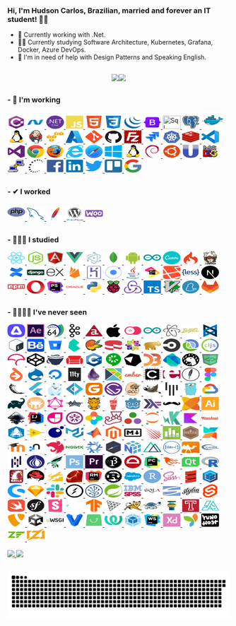 ### Hi, I'm Hudson Carlos, Brazilian, married and forever an IT student! 👋🍺

- 🧰 Currently working with .Net.
- 🧙‍♂️ Currently studying Software Architecture, Kubernetes, Grafana, Docker, Azure DevOps.
- 🤔 I'm in need of help with Design Patterns and Speaking English.

##

 <div style="display: flex; flex-direction: row; justify-content: center; align-items: center;">
  <a href="https://www.linkedin.com/in/hudsonscarlos/" target="_blank">
   <img height="180em" 
       src="https://github-readme-stats.anuraghazra1.vercel.app/api?username=HudsonCarlos&show_icons=true&theme=dark&include_all_commits=true&count_private=true">
  </a>
  <a href="https://www.linkedin.com/in/hudsonscarlos/" target="_blank">
   <img height="180em" 
        src="https://github-readme-stats-anuraghazra1.vercel.app/api/top-langs/?username=HudsonCarlos&layout=compact&langs_count=20&theme=dark">
  </a>
</div>
  
##
### - 🔨 I'm working
 
<div>
  <a href="https://www.linkedin.com/in/hudsonscarlos/" target="_blank">
   <img title="CSHARP" height="30" width="40" src="https://raw.githubusercontent.com/devicons/devicon/master/icons/csharp/csharp-original.svg">
   <img title="DotNet" height="30" width="40" src="https://raw.githubusercontent.com/devicons/devicon/master/icons/dot-net/dot-net-original.svg">
   <img title=".Net Core" height="30" width="40" src="https://raw.githubusercontent.com/devicons/devicon/master/icons/dotnetcore/dotnetcore-original.svg">
   <img title="Js" height="30" width="40" src="https://raw.githubusercontent.com/devicons/devicon/master/icons/javascript/javascript-plain.svg">
   <img title="HTML" height="30" width="40" src="https://raw.githubusercontent.com/devicons/devicon/master/icons/html5/html5-original.svg">
   <img title="CSS" height="30" width="40" src="https://raw.githubusercontent.com/devicons/devicon/master/icons/css3/css3-original.svg">
   <img title="JQuery" height="30" width="40" src="https://raw.githubusercontent.com/devicons/devicon/master/icons/jquery/jquery-original.svg">
   <img title="BOOTSTRAP" height="30" width="40" src="https://raw.githubusercontent.com/devicons/devicon/master/icons/bootstrap/bootstrap-original.svg">
   <img title="Sql Server" height="30" width="40" src="https://cdn.jsdelivr.net/gh/devicons/devicon/icons/microsoftsqlserver/microsoftsqlserver-plain.svg"> 
   <img title="PostgreSql" height="30" width="40" src="https://raw.githubusercontent.com/devicons/devicon/master/icons/postgresql/postgresql-original.svg">
   <img title="Docker" height="40" width="50" src="https://raw.githubusercontent.com/devicons/devicon/master/icons/docker/docker-original.svg">
   <img title="Linux" height="30" width="40" src="https://raw.githubusercontent.com/devicons/devicon/master/icons/linux/linux-original.svg">
   <img title="Jenkins" height="30" width="40" src="https://raw.githubusercontent.com/devicons/devicon/master/icons/jenkins/jenkins-original.svg"> 
   <img title="AMAZONWEBSERVICES" height="30" width="40" src="https://raw.githubusercontent.com/devicons/devicon/master/icons/amazonwebservices/amazonwebservices-original.svg">
   <img title="AZURE" height="30" width="40" src="https://raw.githubusercontent.com/devicons/devicon/master/icons/azure/azure-original.svg"> 
   <img title="GIT" height="30" width="40" src="https://raw.githubusercontent.com/devicons/devicon/master/icons/git/git-original.svg">
   <img title="GITHUB" height="30" width="40" src="https://raw.githubusercontent.com/devicons/devicon/master/icons/github/github-original.svg">   
   <img title="FILEZILLA" height="30" width="40" src="https://raw.githubusercontent.com/devicons/devicon/master/icons/filezilla/filezilla-plain.svg">
   <img title="JIRA" height="30" width="40" src="https://raw.githubusercontent.com/devicons/devicon/master/icons/jira/jira-original.svg">
   <img title="KUBERNETES" height="30" width="40" src="https://raw.githubusercontent.com/devicons/devicon/master/icons/kubernetes/kubernetes-plain.svg">
   <img title="REDIS" height="30" width="40" src="https://raw.githubusercontent.com/devicons/devicon/master/icons/redis/redis-original.svg"> 
   <img title="VSCODE" height="30" width="40" src="https://raw.githubusercontent.com/devicons/devicon/master/icons/vscode/vscode-original.svg">
   <img title="VISUALSTUDIO" height="30" width="40" src="https://raw.githubusercontent.com/devicons/devicon/master/icons/visualstudio/visualstudio-plain.svg">
   <img title="CHROME" height="30" width="40" src="https://raw.githubusercontent.com/devicons/devicon/master/icons/chrome/chrome-original.svg">
   <img title="FIREFOX" height="30" width="40" src="https://raw.githubusercontent.com/devicons/devicon/master/icons/firefox/firefox-original.svg">
   <img title="IE10" height="30" width="40" src="https://raw.githubusercontent.com/devicons/devicon/master/icons/ie10/ie10-original.svg">
   <img title="SAFARI" height="30" width="40" src="https://raw.githubusercontent.com/devicons/devicon/master/icons/safari/safari-original.svg">
   <img title="WINDOWS8" height="30" width="40" src="https://raw.githubusercontent.com/devicons/devicon/master/icons/windows8/windows8-original.svg">
   <img title="LINUX" height="30" width="40" src="https://raw.githubusercontent.com/devicons/devicon/master/icons/linux/linux-original.svg">
   <img title="DEBIAN" height="30" width="40" src="https://raw.githubusercontent.com/devicons/devicon/master/icons/debian/debian-original.svg">
   <img title="UBUNTU" height="30" width="40" src="https://raw.githubusercontent.com/devicons/devicon/master/icons/ubuntu/ubuntu-plain.svg">
   <img title="UNIX" height="30" width="40" src="https://raw.githubusercontent.com/devicons/devicon/master/icons/unix/unix-original.svg">
   <img title="MSDOS" height="30" width="40" src="https://raw.githubusercontent.com/devicons/devicon/master/icons/msdos/msdos-original.svg">
   <img title="PUTTY" height="30" width="40" src="https://raw.githubusercontent.com/devicons/devicon/master/icons/putty/putty-original.svg">
   <img title="SSH" height="30" width="40" src="https://raw.githubusercontent.com/devicons/devicon/master/icons/ssh/ssh-original.svg"> 
   <img title="FACEBOOK" height="30" width="40" src="https://raw.githubusercontent.com/devicons/devicon/master/icons/facebook/facebook-original.svg">
   <img title="LINKEDIN" height="30" width="40" src="https://raw.githubusercontent.com/devicons/devicon/master/icons/linkedin/linkedin-original.svg">
   <img title="TWITTER" height="30" width="40" src="https://raw.githubusercontent.com/devicons/devicon/master/icons/twitter/twitter-original.svg">  
   <img title="TRELLO" height="30" width="40" src="https://raw.githubusercontent.com/devicons/devicon/master/icons/trello/trello-plain.svg">
   <img title="GOOGLE" height="30" width="40" src="https://raw.githubusercontent.com/devicons/devicon/master/icons/google/google-original.svg">
  </a>
</div>

##
### - ✔ I worked

<div>
 <a href="https://www.linkedin.com/in/hudsonscarlos/" target="_blank">
  <img title="PHP" height="40" width="40" src="https://raw.githubusercontent.com/devicons/devicon/master/icons/php/php-original.svg">  
  <img title="MySql" height="30" width="40" src="https://raw.githubusercontent.com/devicons/devicon/master/icons/mysql/mysql-original.svg">  
  <img title="APACHE" height="30" width="40" src="https://raw.githubusercontent.com/devicons/devicon/master/icons/apache/apache-original.svg">
  <img title="WordPress" height="30" width="40" src="https://raw.githubusercontent.com/devicons/devicon/master/icons/wordpress/wordpress-original.svg">
  <img title="WOOCOMMERCE" height="30" width="40" src="https://raw.githubusercontent.com/devicons/devicon/master/icons/woocommerce/woocommerce-original.svg">
 </a>
</div>

##
### - 👨‍🎓💡 I studied

<div>
 <a href="https://www.linkedin.com/in/hudsonscarlos/" target="_blank">
  <img title="React" height="30" width="40" src="https://raw.githubusercontent.com/devicons/devicon/master/icons/react/react-original.svg">
  <img title="NodeJS" height="30" width="40" src="https://raw.githubusercontent.com/devicons/devicon/master/icons/nodejs/nodejs-original.svg">
  <img title="AngulaJS" height="30" width="40" src="https://raw.githubusercontent.com/devicons/devicon/master/icons/angularjs/angularjs-original.svg">
  <img title="VueJS" height="30" width="40" src="https://raw.githubusercontent.com/devicons/devicon/master/icons/vuejs/vuejs-original.svg">
  <img title="Electron" height="30" width="40" src="https://raw.githubusercontent.com/devicons/devicon/master/icons/electron/electron-original.svg">  
  <img title="MongoDB" height="30" width="40" src="https://raw.githubusercontent.com/devicons/devicon/master/icons/mongodb/mongodb-original.svg">  
  <img title="ANDROID" height="30" width="40" src="https://raw.githubusercontent.com/devicons/devicon/master/icons/android/android-original.svg">
  <img title="ARDUINO" height="30" width="40" src="https://raw.githubusercontent.com/devicons/devicon/master/icons/arduino/arduino-original.svg">
  <img title="CANVA" height="30" width="40" src="https://raw.githubusercontent.com/devicons/devicon/master/icons/canva/canva-original.svg">    
  <img title="CODEIGNITER" height="30" width="40" src="https://raw.githubusercontent.com/devicons/devicon/master/icons/codeigniter/codeigniter-plain.svg">
  <img title="COMPOSER" height="30" width="40" src="https://raw.githubusercontent.com/devicons/devicon/master/icons/composer/composer-original.svg">
  <img title="CONFLUENCE" height="30" width="40" src="https://raw.githubusercontent.com/devicons/devicon/master/icons/confluence/confluence-original.svg">
  <img title="DJANGO" height="30" width="40" src="https://raw.githubusercontent.com/devicons/devicon/master/icons/django/django-original.svg">
  <img title="EXPRESS" height="30" width="40" src="https://raw.githubusercontent.com/devicons/devicon/master/icons/express/express-original.svg">
  <img title="FIREBASE" height="30" width="40" src="https://raw.githubusercontent.com/devicons/devicon/master/icons/firebase/firebase-plain.svg">  
  <img title="HEROKU" height="30" width="40" src="https://raw.githubusercontent.com/devicons/devicon/master/icons/heroku/heroku-original.svg">
  <img title="IONIC" height="30" width="40" src="https://raw.githubusercontent.com/devicons/devicon/master/icons/ionic/ionic-original.svg">
  <img title="JAVA" height="30" width="40" src="https://raw.githubusercontent.com/devicons/devicon/master/icons/java/java-original.svg">
  <img title="JETBRAINS" height="30" width="40" src="https://raw.githubusercontent.com/devicons/devicon/master/icons/jetbrains/jetbrains-original.svg">
  <img title="LARAVEL" height="30" width="40" src="https://raw.githubusercontent.com/devicons/devicon/master/icons/laravel/laravel-plain.svg"> 
  <img title="LESS" height="30" width="40" src="https://raw.githubusercontent.com/devicons/devicon/master/icons/less/less-plain-wordmark.svg">
  <img title="NEXTJS" height="30" width="40" src="https://raw.githubusercontent.com/devicons/devicon/master/icons/nextjs/nextjs-original.svg">
  <img title="NPM" height="30" width="40" src="https://raw.githubusercontent.com/devicons/devicon/master/icons/npm/npm-original-wordmark.svg">
  <img title="OPERA" height="30" width="40" src="https://raw.githubusercontent.com/devicons/devicon/master/icons/opera/opera-original.svg">
  <img title="PHPSTORM" height="30" width="40" src="https://raw.githubusercontent.com/devicons/devicon/master/icons/phpstorm/phpstorm-original.svg">
  <img title="ORACLE" height="30" width="40" src="https://raw.githubusercontent.com/devicons/devicon/master/icons/oracle/oracle-original.svg">
  <img title="PYTHON" height="30" width="40" src="https://raw.githubusercontent.com/devicons/devicon/master/icons/python/python-original.svg">
  <img title="RASPBERRYPI" height="30" width="40" src="https://raw.githubusercontent.com/devicons/devicon/master/icons/raspberrypi/raspberrypi-original.svg"> 
  <img title="REDUX" height="30" width="40" src="https://raw.githubusercontent.com/devicons/devicon/master/icons/redux/redux-original.svg">  
  <img title="TYPESCRIPT" height="30" width="40" src="https://raw.githubusercontent.com/devicons/devicon/master/icons/typescript/typescript-original.svg">
  <img title="VIM" height="30" width="40" src="https://raw.githubusercontent.com/devicons/devicon/master/icons/vim/vim-original.svg">  
  <img title="YARN" height="30" width="40" src="https://raw.githubusercontent.com/devicons/devicon/master/icons/yarn/yarn-original.svg">
  <img title="GITLAB" height="30" width="40" src="https://raw.githubusercontent.com/devicons/devicon/master/icons/gitlab/gitlab-original.svg"> 
 </a>
</div>

##
### - 🍍🏃‍🤪😵 I've never seen

<div>
 <a href="https://www.linkedin.com/in/hudsonscarlos/" target="_blank">
  <img title="ADONISJS" height="30" width="40" src="https://raw.githubusercontent.com/devicons/devicon/master/icons/adonisjs/adonisjs-original.svg">
  <img title="AFTEREFFECTS" height="30" width="40" src="https://raw.githubusercontent.com/devicons/devicon/master/icons/aftereffects/aftereffects-original.svg">
  <img title="AARCH64" height="30" width="40" src="https://raw.githubusercontent.com/devicons/devicon/master/icons/aarch64/aarch64-original.svg">
  <img title="APACHEKAFKA" height="30" width="40" src="https://raw.githubusercontent.com/devicons/devicon/master/icons/apachekafka/apachekafka-original.svg">
  <img title="APPCELERATOR" height="30" width="40" src="https://raw.githubusercontent.com/devicons/devicon/master/icons/appcelerator/appcelerator-original.svg">
  <img title="APPLE" height="30" width="40" src="https://raw.githubusercontent.com/devicons/devicon/master/icons/apple/apple-original.svg">
  <img title="APPWRITE" height="30" width="40" src="https://raw.githubusercontent.com/devicons/devicon/master/icons/appwrite/appwrite-original.svg">
  <img title="ARDUINO" height="30" width="40" src="https://raw.githubusercontent.com/devicons/devicon/master/icons/arduino/arduino-original.svg">
  <img title="ATOM" height="30" width="40" src="https://raw.githubusercontent.com/devicons/devicon/master/icons/atom/atom-original.svg">
  <img title="BABEL" height="30" width="40" src="https://raw.githubusercontent.com/devicons/devicon/master/icons/babel/babel-original.svg">
  <img title="BACKBONEJS" height="30" width="40" src="https://raw.githubusercontent.com/devicons/devicon/master/icons/backbonejs/backbonejs-original.svg">
  <img title="BASH" height="30" width="40" src="https://raw.githubusercontent.com/devicons/devicon/master/icons/bash/bash-original.svg">
  <img title="BEHANCE" height="30" width="40" src="https://raw.githubusercontent.com/devicons/devicon/master/icons/behance/behance-original.svg">
  <img title="BITBUCKET" height="30" width="40" src="https://raw.githubusercontent.com/devicons/devicon/master/icons/bitbucket/bitbucket-original.svg">
  <img title="BULMA" height="30" width="40" src="https://raw.githubusercontent.com/devicons/devicon/master/icons/bulma/bulma-plain.svg">
  <img title="BOWER" height="30" width="40" src="https://raw.githubusercontent.com/devicons/devicon/master/icons/bower/bower-original.svg">
  <img title="CAKEPHP" height="30" width="40" src="https://raw.githubusercontent.com/devicons/devicon/master/icons/cakephp/cakephp-original.svg">
  <img title="CENTOS" height="30" width="40" src="https://raw.githubusercontent.com/devicons/devicon/master/icons/centos/centos-original.svg">
  <img title="CEYLON" height="30" width="40" src="https://raw.githubusercontent.com/devicons/devicon/master/icons/ceylon/ceylon-original.svg">
  <img title="CIRCLECI" height="30" width="40" src="https://raw.githubusercontent.com/devicons/devicon/master/icons/circleci/circleci-plain.svg">
  <img title="CLOJURE" height="30" width="40" src="https://raw.githubusercontent.com/devicons/devicon/master/icons/clojure/clojure-original.svg">
  <img title="CLOJURESCRIPT" height="30" width="40" src="https://raw.githubusercontent.com/devicons/devicon/master/icons/clojurescript/clojurescript-original.svg">
  <img title="CODECOV" height="30" width="40" src="https://raw.githubusercontent.com/devicons/devicon/master/icons/codecov/codecov-plain.svg">
  <img title="CODEPEN" height="30" width="40" src="https://raw.githubusercontent.com/devicons/devicon/master/icons/codepen/codepen-plain.svg">
  <img title="COFFEESCRIPT" height="30" width="40" src="https://raw.githubusercontent.com/devicons/devicon/master/icons/coffeescript/coffeescript-original.svg">
  <img title="COUCHDB" height="30" width="40" src="https://raw.githubusercontent.com/devicons/devicon/master/icons/couchdb/couchdb-original.svg">
  <img title="CPLUSPLUS" height="30" width="40" src="https://raw.githubusercontent.com/devicons/devicon/master/icons/cplusplus/cplusplus-original.svg">
  <img title="CUCUMBER" height="30" width="40" src="https://raw.githubusercontent.com/devicons/devicon/master/icons/cucumber/cucumber-plain.svg">
  <img title="CRYSTAL" height="30" width="40" src="https://raw.githubusercontent.com/devicons/devicon/master/icons/crystal/crystal-original.svg">
  <img title="D3JS" height="30" width="40" src="https://raw.githubusercontent.com/devicons/devicon/master/icons/d3js/d3js-original.svg">
  <img title="DART" height="30" width="40" src="https://raw.githubusercontent.com/devicons/devicon/master/icons/dart/dart-original.svg">
  <img title="DENOJS" height="30" width="40" src="https://raw.githubusercontent.com/devicons/devicon/master/icons/denojs/denojs-original.svg">
  <img title="DEVICON" height="30" width="40" src="https://raw.githubusercontent.com/devicons/devicon/master/icons/devicon/devicon-original.svg">
  <img title="DOCTRINE" height="30" width="40" src="https://raw.githubusercontent.com/devicons/devicon/master/icons/doctrine/doctrine-original.svg">
  <img title="DRUPAL" height="30" width="40" src="https://raw.githubusercontent.com/devicons/devicon/master/icons/drupal/drupal-original.svg">
  <img title="DIGITALOCEAN" height="30" width="40" src="https://raw.githubusercontent.com/devicons/devicon/master/icons/digitalocean/digitalocean-original.svg">
  <img title="ELEVENTY" height="30" width="40" src="https://raw.githubusercontent.com/devicons/devicon/master/icons/eleventy/eleventy-original.svg">
  <img title="ELIXIR" height="30" width="40" src="https://raw.githubusercontent.com/devicons/devicon/master/icons/elixir/elixir-original.svg">
  <img title="ELM" height="30" width="40" src="https://raw.githubusercontent.com/devicons/devicon/master/icons/elm/elm-original.svg">
  <img title="EMBER" height="30" width="40" src="https://raw.githubusercontent.com/devicons/devicon/master/icons/ember/ember-original-wordmark.svg">
  <img title="EMBEDDEDC" height="30" width="40" src="https://raw.githubusercontent.com/devicons/devicon/master/icons/embeddedc/embeddedc-original.svg">
  <img title="ERLANG" height="30" width="40" src="https://raw.githubusercontent.com/devicons/devicon/master/icons/erlang/erlang-original.svg"> 
  <img title="FEATHERSJS" height="30" width="40" src="https://raw.githubusercontent.com/devicons/devicon/master/icons/feathersjs/feathersjs-original.svg">
  <img title="FIGMA" height="30" width="40" src="https://raw.githubusercontent.com/devicons/devicon/master/icons/figma/figma-original.svg">
  <img title="FLASK" height="30" width="40" src="https://raw.githubusercontent.com/devicons/devicon/master/icons/flask/flask-original.svg">  
  <img title="FLUTTER" height="30" width="40" src="https://raw.githubusercontent.com/devicons/devicon/master/icons/flutter/flutter-original.svg">
  <img title="FOUNDATION" height="30" width="40" src="https://raw.githubusercontent.com/devicons/devicon/master/icons/foundation/foundation-original.svg">  
  <img title="FSHARP" height="30" width="40" src="https://raw.githubusercontent.com/devicons/devicon/master/icons/fsharp/fsharp-original.svg">
  <img title="GATLING" height="30" width="40" src="https://raw.githubusercontent.com/devicons/devicon/master/icons/gatling/gatling-plain.svg">
  <img title="GATSBY" height="30" width="40" src="https://raw.githubusercontent.com/devicons/devicon/master/icons/gatsby/gatsby-plain.svg">
  <img title="GCC" height="30" width="40" src="https://raw.githubusercontent.com/devicons/devicon/master/icons/gcc/gcc-original.svg">
  <img title="GIMP" height="30" width="40" src="https://raw.githubusercontent.com/devicons/devicon/master/icons/gimp/gimp-original.svg">
  <img title="GITTER" height="30" width="40" src="https://raw.githubusercontent.com/devicons/devicon/master/icons/gitter/gitter-plain.svg">
  <img title="GO" height="30" width="40" src="https://raw.githubusercontent.com/devicons/devicon/master/icons/go/go-original.svg"> 
  <img title="GOOGLECLOUD" height="30" width="40" src="https://raw.githubusercontent.com/devicons/devicon/master/icons/googlecloud/googlecloud-original.svg">
  <img title="GRADLE" height="30" width="40" src="https://raw.githubusercontent.com/devicons/devicon/master/icons/gradle/gradle-plain.svg">
  <img title="GRAILS" height="30" width="40" src="https://raw.githubusercontent.com/devicons/devicon/master/icons/grails/grails-original.svg">
  <img title="GRAPHQL" height="30" width="40" src="https://raw.githubusercontent.com/devicons/devicon/master/icons/graphql/graphql-plain.svg">
  <img title="GROOVY" height="30" width="40" src="https://raw.githubusercontent.com/devicons/devicon/master/icons/groovy/groovy-original.svg">
  <img title="GRUNT" height="30" width="40" src="https://raw.githubusercontent.com/devicons/devicon/master/icons/grunt/grunt-original.svg">
  <img title="GULP" height="30" width="40" src="https://raw.githubusercontent.com/devicons/devicon/master/icons/gulp/gulp-plain.svg">
  <img title="GODOT" height="30" width="40" src="https://raw.githubusercontent.com/devicons/devicon/master/icons/godot/godot-original.svg">
  <img title="HASKELL" height="30" width="40" src="https://raw.githubusercontent.com/devicons/devicon/master/icons/haskell/haskell-original.svg">
  <img title="HANDLEBARS" height="30" width="40" src="https://raw.githubusercontent.com/devicons/devicon/master/icons/handlebars/handlebars-original.svg">
  <img title="HAXE" height="30" width="40" src="https://raw.githubusercontent.com/devicons/devicon/master/icons/haxe/haxe-original.svg">
  <img title="ILLUSTRATOR" height="30" width="40" src="https://raw.githubusercontent.com/devicons/devicon/master/icons/illustrator/illustrator-plain.svg">
  <img title="INKSCAPE" height="30" width="40" src="https://raw.githubusercontent.com/devicons/devicon/master/icons/inkscape/inkscape-original.svg">
  <img title="INTELLIJ" height="30" width="40" src="https://raw.githubusercontent.com/devicons/devicon/master/icons/intellij/intellij-original.svg">
  <img title="JAMSTACK" height="30" width="40" src="https://raw.githubusercontent.com/devicons/devicon/master/icons/jamstack/jamstack-original.svg">
  <img title="JASMINE" height="30" width="40" src="https://raw.githubusercontent.com/devicons/devicon/master/icons/jasmine/jasmine-plain.svg">
  <img title="JEET" height="30" width="40" src="https://raw.githubusercontent.com/devicons/devicon/master/icons/jeet/jeet-original.svg">
  <img title="JEST" height="30" width="40" src="https://raw.githubusercontent.com/devicons/devicon/master/icons/jest/jest-plain.svg">
  <img title="JULIA" height="30" width="40" src="https://raw.githubusercontent.com/devicons/devicon/master/icons/julia/julia-original.svg">
  <img title="JUPYTER" height="30" width="40" src="https://raw.githubusercontent.com/devicons/devicon/master/icons/jupyter/jupyter-original.svg">
  <img title="KARMA" height="30" width="40" src="https://raw.githubusercontent.com/devicons/devicon/master/icons/karma/karma-original.svg">
  <img title="KOTLIN" height="30" width="40" src="https://raw.githubusercontent.com/devicons/devicon/master/icons/kotlin/kotlin-original.svg">
  <img title="KNOCKOUT" height="30" width="40" src="https://raw.githubusercontent.com/devicons/devicon/master/icons/knockout/knockout-plain-wordmark.svg">
  <img title="KRAKENJS" height="30" width="40" src="https://raw.githubusercontent.com/devicons/devicon/master/icons/krakenjs/krakenjs-original.svg">
  <img title="LABVIEW" height="30" width="40" src="https://raw.githubusercontent.com/devicons/devicon/master/icons/labview/labview-original.svg">
  <img title="LUA" height="30" width="40" src="https://raw.githubusercontent.com/devicons/devicon/master/icons/lua/lua-original.svg">
  <img title="MATERIALUI" height="30" width="40" src="https://raw.githubusercontent.com/devicons/devicon/master/icons/materialui/materialui-original.svg">
  <img title="MATLAB" height="30" width="40" src="https://raw.githubusercontent.com/devicons/devicon/master/icons/matlab/matlab-original.svg">
  <img title="MAGENTO" height="30" width="40" src="https://raw.githubusercontent.com/devicons/devicon/master/icons/magento/magento-original.svg">
  <img title="MARKDOWN" height="30" width="40" src="https://raw.githubusercontent.com/devicons/devicon/master/icons/markdown/markdown-original.svg">
  <img title="METEOR" height="30" width="40" src="https://raw.githubusercontent.com/devicons/devicon/master/icons/meteor/meteor-original.svg">
  <img title="MINITAB" height="30" width="40" src="https://raw.githubusercontent.com/devicons/devicon/master/icons/minitab/minitab-original.svg">
  <img title="MOCHA" height="30" width="40" src="https://raw.githubusercontent.com/devicons/devicon/master/icons/mocha/mocha-plain.svg">
  <img title="MODX" height="30" width="40" src="https://raw.githubusercontent.com/devicons/devicon/master/icons/modx/modx-original.svg">
  <img title="MOODLE" height="30" width="40" src="https://raw.githubusercontent.com/devicons/devicon/master/icons/moodle/moodle-original.svg">
  <img title="NEO4J" height="30" width="40" src="https://raw.githubusercontent.com/devicons/devicon/master/icons/neo4j/neo4j-original.svg">
  <img title="NESTJS" height="30" width="40" src="https://raw.githubusercontent.com/devicons/devicon/master/icons/nestjs/nestjs-plain.svg">
  <img title="NGINX" height="30" width="40" src="https://raw.githubusercontent.com/devicons/devicon/master/icons/nginx/nginx-original.svg">
  <img title="NIXOS" height="30" width="40" src="https://raw.githubusercontent.com/devicons/devicon/master/icons/nixos/nixos-original.svg">
  <img title="NODEWEBKIT" height="30" width="40" src="https://raw.githubusercontent.com/devicons/devicon/master/icons/nodewebkit/nodewebkit-original.svg">
  <img title="NUMPY" height="30" width="40" src="https://raw.githubusercontent.com/devicons/devicon/master/icons/numpy/numpy-original.svg">
  <img title="NUXTJS" height="30" width="40" src="https://raw.githubusercontent.com/devicons/devicon/master/icons/nuxtjs/nuxtjs-original.svg">
  <img title="OBJECTIVEC" height="30" width="40" src="https://raw.githubusercontent.com/devicons/devicon/master/icons/objectivec/objectivec-plain.svg">
  <img title="OCAML" height="30" width="40" src="https://raw.githubusercontent.com/devicons/devicon/master/icons/ocaml/ocaml-original.svg">
  <img title="OPENGL" height="30" width="40" src="https://raw.githubusercontent.com/devicons/devicon/master/icons/opengl/opengl-original.svg">
  <img title="PANDAS" height="30" width="40" src="https://raw.githubusercontent.com/devicons/devicon/master/icons/pandas/pandas-original.svg">
  <img title="PERL" height="30" width="40" src="https://raw.githubusercontent.com/devicons/devicon/master/icons/perl/perl-original.svg">
  <img title="PHALCON" height="30" width="40" src="https://raw.githubusercontent.com/devicons/devicon/master/icons/phalcon/phalcon-original.svg">
  <img title="PHOTOSHOP" height="30" width="40" src="https://raw.githubusercontent.com/devicons/devicon/master/icons/photoshop/photoshop-plain.svg">
  <img title="PREMIEREPRO" height="30" width="40" src="https://raw.githubusercontent.com/devicons/devicon/master/icons/premierepro/premierepro-plain.svg">
  <img title="PROCESSING" height="30" width="40" src="https://raw.githubusercontent.com/devicons/devicon/master/icons/processing/processing-original.svg">
  <img title="PROTRACTOR" height="30" width="40" src="https://raw.githubusercontent.com/devicons/devicon/master/icons/protractor/protractor-plain.svg">
  <img title="PYCHARM" height="30" width="40" src="https://raw.githubusercontent.com/devicons/devicon/master/icons/pycharm/pycharm-original.svg">
  <img title="PHOENIX" height="30" width="40" src="https://raw.githubusercontent.com/devicons/devicon/master/icons/phoenix/phoenix-original.svg">
  <img title="QT" height="30" width="40" src="https://raw.githubusercontent.com/devicons/devicon/master/icons/qt/qt-original.svg">
  <img title="R" height="30" width="40" src="https://raw.githubusercontent.com/devicons/devicon/master/icons/r/r-original.svg">
  <img title="RAILS" height="30" width="40" src="https://raw.githubusercontent.com/devicons/devicon/master/icons/rails/rails-original-wordmark.svg">
  <img title="REDHAT" height="30" width="40" src="https://raw.githubusercontent.com/devicons/devicon/master/icons/redhat/redhat-original.svg">
  <img title="ROCKSDB" height="30" width="40" src="https://raw.githubusercontent.com/devicons/devicon/master/icons/rocksdb/rocksdb-plain.svg">
  <img title="RUBY" height="30" width="40" src="https://raw.githubusercontent.com/devicons/devicon/master/icons/ruby/ruby-original.svg">
  <img title="RUBYMINE" height="30" width="40" src="https://raw.githubusercontent.com/devicons/devicon/master/icons/rubymine/rubymine-original.svg">
  <img title="RUST" height="30" width="40" src="https://raw.githubusercontent.com/devicons/devicon/master/icons/rust/rust-plain.svg">
  <img title="SALESFORCE" height="30" width="40" src="https://raw.githubusercontent.com/devicons/devicon/master/icons/salesforce/salesforce-original.svg">
  <img title="RSTUDIO" height="30" width="40" src="https://raw.githubusercontent.com/devicons/devicon/master/icons/rstudio/rstudio-original.svg">
  <img title="SASS" height="30" width="40" src="https://raw.githubusercontent.com/devicons/devicon/master/icons/sass/sass-original.svg">
  <img title="SCALA" height="30" width="40" src="https://raw.githubusercontent.com/devicons/devicon/master/icons/scala/scala-original.svg">
  <img title="SEQUELIZE" height="30" width="40" src="https://raw.githubusercontent.com/devicons/devicon/master/icons/sequelize/sequelize-original.svg">
  <img title="SHOPWARE" height="30" width="40" src="https://raw.githubusercontent.com/devicons/devicon/master/icons/shopware/shopware-original.svg">
  <img title="SKETCH" height="30" width="40" src="https://raw.githubusercontent.com/devicons/devicon/master/icons/sketch/sketch-original.svg">
  <img title="SLACK" height="30" width="40" src="https://raw.githubusercontent.com/devicons/devicon/master/icons/slack/slack-original.svg">
  <img title="SOCKETIO" height="30" width="40" src="https://raw.githubusercontent.com/devicons/devicon/master/icons/socketio/socketio-original.svg">
  <img title="SOURCETREE" height="30" width="40" src="https://raw.githubusercontent.com/devicons/devicon/master/icons/sourcetree/sourcetree-original.svg">
  <img title="SPRING" height="30" width="40" src="https://raw.githubusercontent.com/devicons/devicon/master/icons/spring/spring-original.svg">
  <img title="SPSS" height="30" width="40" src="https://raw.githubusercontent.com/devicons/devicon/master/icons/spss/spss-original.svg">
  <img title="SQLALCHEMY" height="30" width="40" src="https://raw.githubusercontent.com/devicons/devicon/master/icons/sqlalchemy/sqlalchemy-original.svg">
  <img title="SUBVERSION" height="30" width="40" src="https://raw.githubusercontent.com/devicons/devicon/master/icons/subversion/subversion-original.svg">
  <img title="STYLUS" height="30" width="40" src="https://raw.githubusercontent.com/devicons/devicon/master/icons/stylus/stylus-original.svg">
  <img title="SVELTE" height="30" width="40" src="https://raw.githubusercontent.com/devicons/devicon/master/icons/svelte/svelte-original.svg">
  <img title="SWIFT" height="30" width="40" src="https://raw.githubusercontent.com/devicons/devicon/master/icons/swift/swift-original.svg">
  <img title="SYMFONY" height="30" width="40" src="https://raw.githubusercontent.com/devicons/devicon/master/icons/symfony/symfony-original.svg">
  <img title="STORYBOOK" height="30" width="40" src="https://raw.githubusercontent.com/devicons/devicon/master/icons/storybook/storybook-original.svg">
  <img title="TAILWINDCSS" height="30" width="40" src="https://raw.githubusercontent.com/devicons/devicon/master/icons/tailwindcss/tailwindcss-original-wordmark.svg">
  <img title="TENSORFLOW" height="30" width="40" src="https://raw.githubusercontent.com/devicons/devicon/master/icons/tensorflow/tensorflow-original.svg">
  <img title="THREEJS" height="30" width="40" src="https://raw.githubusercontent.com/devicons/devicon/master/icons/threejs/threejs-original.svg">
  <img title="TOMCAT" height="30" width="40" src="https://raw.githubusercontent.com/devicons/devicon/master/icons/tomcat/tomcat-original.svg">
  <img title="TORTOISEGIT" height="30" width="40" src="https://raw.githubusercontent.com/devicons/devicon/master/icons/tortoisegit/tortoisegit-original.svg">
  <img title="TOWERGIT" height="30" width="40" src="https://raw.githubusercontent.com/devicons/devicon/master/icons/towergit/towergit-original.svg">
  <img title="TRAVIS" height="30" width="40" src="https://raw.githubusercontent.com/devicons/devicon/master/icons/travis/travis-plain.svg">
  <img title="THEALGORITHMS" height="30" width="40" src="https://raw.githubusercontent.com/devicons/devicon/master/icons/thealgorithms/thealgorithms-original.svg">
  <img title="TYPO3" height="30" width="40" src="https://raw.githubusercontent.com/devicons/devicon/master/icons/typo3/typo3-original.svg">
  <img title="UNITY" height="30" width="40" src="https://raw.githubusercontent.com/devicons/devicon/master/icons/unity/unity-original.svg">
  <img title="UWSGI" height="30" width="40" src="https://raw.githubusercontent.com/devicons/devicon/master/icons/uwsgi/uwsgi-original.svg">
  <img title="VAGRANT" height="30" width="40" src="https://raw.githubusercontent.com/devicons/devicon/master/icons/vagrant/vagrant-original.svg">
  <img title="VUESTOREFRONT" height="30" width="40" src="https://raw.githubusercontent.com/devicons/devicon/master/icons/vuestorefront/vuestorefront-original.svg">
  <img title="WEBLATE" height="30" width="40" src="https://raw.githubusercontent.com/devicons/devicon/master/icons/weblate/weblate-original.svg">
  <img title="WEBPACK" height="30" width="40" src="https://raw.githubusercontent.com/devicons/devicon/master/icons/webpack/webpack-original.svg">
  <img title="WEBSTORM" height="30" width="40" src="https://raw.githubusercontent.com/devicons/devicon/master/icons/webstorm/webstorm-original.svg">
  <img title="XD" height="30" width="40" src="https://raw.githubusercontent.com/devicons/devicon/master/icons/xd/xd-plain.svg">
  <img title="YII" height="30" width="40" src="https://raw.githubusercontent.com/devicons/devicon/master/icons/yii/yii-original.svg">
  <img title="YUNOHOST" height="30" width="40" src="https://raw.githubusercontent.com/devicons/devicon/master/icons/yunohost/yunohost-original.svg">
  <img title="ZEND" height="30" width="40" src="https://raw.githubusercontent.com/devicons/devicon/master/icons/zend/zend-plain.svg">
  <img title="ZIG" height="30" width="40" src="https://raw.githubusercontent.com/devicons/devicon/master/icons/zig/zig-original.svg">
 </a>
</div>

 <br>
<div>  
  <a href = "mailto:hudsonscarlos@outlook.com">
   <img src="https://img.shields.io/badge/Microsoft_Outlook-0078D4?style=for-the-badge&logo=microsoft-outlook&logoColor=white" target="_blank">
  </a>
  <a href="https://www.linkedin.com/in/hudsonscarlos/" target="_blank">
   <img src="https://img.shields.io/badge/-LinkedIn-%230077B5?style=for-the-badge&logo=linkedin&logoColor=white" target="_blank">
  </a> 
 
##

  [![Snake animation](https://github.com/HudsonCarlos/HudsonCarlos/blob/output/github-contribution-grid-snake.svg)](url)

</div>

<!--
 listaParse.forEach(function(item,indice,array){    
    var nameUpper = item.name.toUpperCase()
    //if(item.versions.svg.length > 1){        
        //item.versions.svg.forEach(function(itemSvg,indice,array){
            //console.log('<img title="Hudson '+nameUpper+'" height="30" width="40" src="https://raw.githubusercontent.com/devicons/devicon/master/icons/'+item.name+'/'+item.name+'-'+itemSvg+'.svg">')              
        //})        
    //}
    //else{
    //    console.log('<img title="Hudson '+nameUpper+'" height="30" width="40" src="https://raw.githubusercontent.com/devicons/devicon/master/icons/'+item.name+'/'+item.name+'-'+item.versions.svg[0]+'.svg">')
    //}    
    console.log('<img title="Hudson '+nameUpper+'" height="30" width="40" src="https://raw.githubusercontent.com/devicons/devicon/master/icons/'+item.name+'/'+item.name+'-'+item.versions.svg[0]+'.svg">')
})
-->
